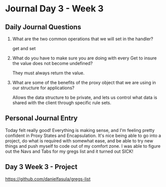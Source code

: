# Journal Day 3 - Week 3

## Daily Journal Questions

1. What are the two common operations that we will set in the handler?

    get and set

2. What do you have to make sure you are doing with every Get to insure the value does not become undefined?

    They must always return the value.

3. What are some of the benefits of the proxy object that we are using in our structure for applications?

    Allows the data structure to be private, and lets us control what data is shared with the client through specific rule sets.



## Personal Journal Entry

 Today felt really good! Everything is making sense, and I'm feeling pretty confident in Proxy States and Encapsulation. It's nice being able to go into a project, do what is required with somewhat ease, and be able to try new things and push myself to code out of my comfort zone. I was able to figure out the Navs and Tabs for my gregs list and it turned out SICK!


## Day 3 Week 3 -  Project

https://github.com/danielfasula/gregs-list
